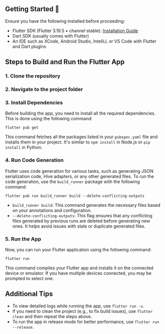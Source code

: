 ## Getting Started 🏁

Ensure you have the following installed before proceeding:
- Flutter SDK (Flutter 3.19.5 • channel stable): [Installation Guide](https://flutter.dev/docs/get-started/install)
- Dart SDK (usually comes with Flutter)
- An IDE such as XCode, Android Studio, IntelliJ, or VS Code with Flutter and Dart plugins

## Steps to Build and Run the Flutter App

### 1. Clone the repository
### 2. Navigate to the project folder
### 3. Install Dependencies
Before building the app, you need to install all the required dependencies. This is done using the following command:

    flutter pub get



This command fetches all the packages listed in your `pubspec.yaml` file and installs them in your project. It's similar to `npm install` in Node.js or `pip install` in Python.

### 4. Run Code Generation
Flutter uses code generation for various tasks, such as generating JSON serialization code, Hive adapters, or any other generated files. To run the code generation, use the `build_runner` package with the following command:

    
    flutter pub run build_runner build --delete-conflicting-outputs
    

- `build_runner build`: This command generates the necessary files based on your annotations and configuration.
- `--delete-conflicting-outputs`: This flag ensures that any conflicting files generated by previous runs are deleted before generating new ones. It helps avoid issues with stale or duplicate generated files.

### 5. Run the App
Now, you can run your Flutter application using the following command:

    
    flutter run
    

This command compiles your Flutter app and installs it on the connected device or emulator. If you have multiple devices connected, you may be prompted to select one.

## Additional Tips
- To view detailed logs while running the app, use `flutter run -v`.
- If you need to clean the project (e.g., to fix build issues), use `flutter clean` and then repeat the steps above.
- To run the app in release mode for better performance, use `flutter run --release`.

